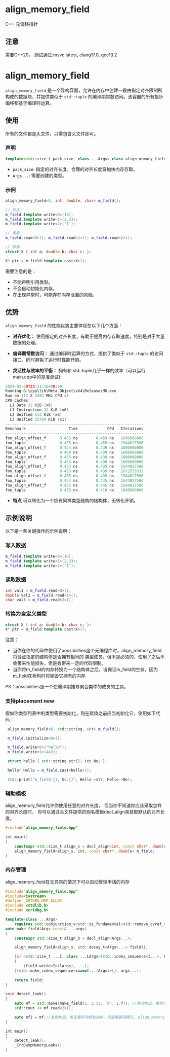 # align_memory_field

C++ 元偏移指针

## 注意

需要C++20， 测试通过:msvc latest, clang17.0, gcc13.2

# align_memory_field

`align_memory_field` 是一个异构容器，允许在内存中创建一段由指定对齐限制所构成的数据块，并提供类似于 `std::tuple` 的编译期常数访问。该容器的所有指针偏移都基于编译时运算。

## 使用

所有的文件都是头文件，只需包含头文件即可。

### 声明

```cpp
template<std::size_t pack_size, class ...Args> class align_memory_field
```

- `pack_size`: 指定的对齐长度，合理的对齐长度将加快内存存取。
- `Args...`: 需要创建的类型。

### 示例

```cpp
align_memory_field<8, int, double, char> m_field{};

// 写入
m_field.template write<0>(10);
m_field.template write<1>(2.33);
m_field.template write<2>('l');

// 读取
m_field.read<0>(); m_field.read<1>(); m_field.read<2>();

// 转换
struct X { int a; double b; char c; };

X* ptr = m_field.template cast<X>();
```

需要注意的是：

- 不能声明引用类型。
- 不会自动初始化内存。
- 在出现异常时，可能存在内存泄漏的风险。

## 优势

`align_memory_field` 的性能优势主要体现在以下几个方面：

- **对齐优化：** 使用指定的对齐长度，有助于提高内存存取速度，特别是对于大量数据的处理。

- **编译期常数访问：** 通过编译时运算的方式，提供了类似于 `std::tuple` 的访问接口，同时避免了运行时性能开销。

- **灵活性与效率的平衡：** 拥有和 std::tuple几乎一样的效率（可以运行main.cpp中的基准测试):

```cpp  
2024-02-09T23:21:16+08:00
Running G:\cpp\lib\Meta_Object\x64\Release\MO.exe
Run on (12 X 3493 MHz CPU s)
CPU Caches:
  L1 Data 32 KiB (x6)
  L1 Instruction 32 KiB (x6)
  L2 Unified 512 KiB (x6)
  L3 Unified 32768 KiB (x1)
-------------------------------------------------------------
Benchmark                   Time             CPU   Iterations
-------------------------------------------------------------
foo_align_offset_f      0.455 ns        0.459 ns   1600000000
foo_tuple               0.455 ns        0.455 ns   1544827586
foo_align_offset_f      0.454 ns        0.439 ns   1600000000
foo_tuple               0.460 ns        0.439 ns   1600000000
foo_align_offset_f      0.455 ns        0.439 ns   1600000000
foo_tuple               0.453 ns        0.430 ns   1600000000
foo_align_offset_f      0.453 ns        0.435 ns   1544827586
foo_tuple               0.453 ns        0.439 ns   1672533333
foo_align_offset_f      0.455 ns        0.435 ns   1544827586
foo_tuple               0.454 ns        0.445 ns   1544827586
foo_align_offset_f      0.452 ns        0.445 ns   1544827586
foo_tuple               0.455 ns        0.410 ns   1600000000
```

  

- **特点** 可以转化为一个拥有同样类型结构的结构体，无转化开销。

## 示例说明

以下是一些关键操作的示例说明：

### 写入数据

```cpp
m_field.template write<0>(10);
m_field.template write<1>(2.33);
m_field.template write<2>('l');
```

### 读取数据

```cpp
int val1 = m_field.read<0>();
double val2 = m_field.read<1>();
char val3 = m_field.read<2>();
```

### 转换为自定义类型

```cpp
struct X { int a; double b; char c; };
X* ptr = m_field.template cast<X>();
```
注意：

- 当你在你的代码中使用了possibilities这个元编程库时，align_memory_field将验证指定的结构体是否拥有相同的
类型成员。但不是必须的，使用了之后不会带来性能损失，但是会带来一定的代码限制。
- 当你将m_field的内存转换为一个结构体之后，请保证m_field的生存，因为m_field在析构时将销毁它拥有的内存

PS：possibilities是一个在编译期推导聚合类中的成员的工具。

### 支持placement new

假如你类型列表中的类型需要初始化，则在赋值之前应当初始化它，使用如下代码：

```cpp
 align_memory_field<8, std::string, int> m_field{};

 m_field.initialize<0>();

 m_field.write<0>("hello");
 m_field.write<1>(443);

 struct hello { std::string str{}; int No; };

 hello* Hello = m_field.cast<hello>();

 std::print("m_field:{}, No.{}", Hello->str, Hello->No);
```

### 辅助模板

align_memory_field允许你使用任意的对齐长度， 但当你不知道你应该采取怎样的对齐长度时，
你可以通过头文件提供的别名模板decl_align来获取默认的对齐长度。

```cpp
#include"align_memory_field.hpp"

int main()
{
    constexpr std::size_t align_s = decl_align<int, const char*, double>;
    align_memory_field<align_s, int, const char*, double> m_field;
}
```

### 内存管理

align_memory_field在无异常的情况下可以自动管理申请的内存

```cpp
#include"align_memory_field.hpp"
#include<iostream>
#define _CRTDBG_MAP_ALLOC
#include <stdlib.h>
#include <crtdbg.h>

template<class ...Args> 
    requires std::conjunction_v<std::is_fundamental<std::remove_cvref_t<Args>>...>
auto make_field(Args const& ...args)
{
    constexpr std::size_t align_s = decl_align<Args...>;

    align_memory_field<align_s, std::decay_t<Args>...> field{};

    [&] <std::size_t ...I, class ...LArgs>(std::index_sequence<I...>, LArgs const& ...largs)
    {
        (field.write<I>(largs), ...);
    }(std::make_index_sequence<sizeof...(Args)>{}, args...);
    
    return field;
}

void detect_leak()
{
    auto mf = std::move(make_field(1, 2.33, 'k', 1.f)); //移动构造，推荐使用，由于使用动态内存，直接交换指针即可，消亡的对象不会释放指针，只有当mf析构时才会释放内存；
    std::cout << mf.read<2>();

    auto mf2 = mf;//复制构造，但无需手动释放内存，但是需要深拷贝, align_memory_field会直接调用std::copy，不会进行赋值操作，这意味着你的复制构造函数，重载赋值运算符将不会生效
}

int main()
{
    detect_leak();
    _CrtDumpMemoryLeaks();
}
```

